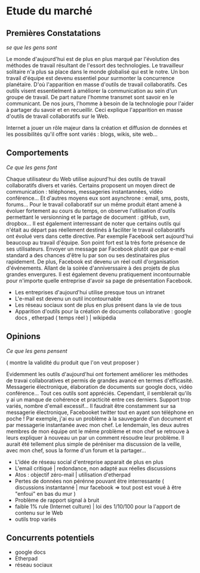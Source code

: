 # Etude du marché 


## Premières Constatations
*se que les gens sont*

Le monde d'aujourd'hui est de plus en plus marqué par l'évolution des méthodes de travail résultant de l'essort des technologies. Le travailleur solitaire n'a plus sa place dans le monde globalisé qui est le notre. Un bon travail d'équipe est devenu essentiel pour surmonter la concurrence planétaire. D'où l'apparition en masse d'outils  de travail collaboratifs. Ces outils visent essentielment à améliorer la communication au sein d'un groupe de travail. De part nature l'homme transmet sont savoir en le communicant. De nos jours, l'homme à besoin de la technologie pour l'aider à partager du savoir et en recueillir. Ceci explique l'apparition en masse d'outils de travail collaboratifs sur le Web.



Internet a jouer un rôle majeur dans la création et diffusion de données et les possibilités qu'il offre sont variés : blogs, wikis, site web...
## Comportements
*Ce que les gens font*

Chaque utilisateur du Web utilise aujourd'hui des outils de travail collaboratifs divers et variés. Certains proposent un moyen direct de communication : téléphones, messageries instantannées, vidéo conférence... Et d'autres moyens eux sont asynchrone : email, sms, posts, forums... 
Pour le travail collaboratif sur un même produit étant amené à évoluer fortement au cours du temps, on observe l'utilisation d'outils permettant le versionning et le partage de document : gitHub, svn, dropbox... 
Il est également interressant de noter que certains outils qui n'était au départ pas réellement destinés à faciliter le travail collaboratifs ont évolué vers dans cette directive. Par exemple Facebook sert aujourd'hui beaucoup au travail d'équipe. Son point fort est la très forte présence de ses utilisateurs. Envoyer un message par Facebook plutôt que par e-mail standard a des chances d'être lu par son ou ses destinataires plus rapidement. De plus, Facebook est devenu un réel outil d'organisation d'événements. Allant de la soirée d'anniverssaire à des projets de plus grandes envergures. Il est également devenu pratiquement incontournable pour n'importe quelle entreprise d'avoir sa page de présentation Facebook.


* Les entreprises d'aujourd'hui utilise presque tous un intranet
* L'e-mail est devenu un outil incontournable
* Les réseau sociaux sont de plus en plus présent dans la vie de tous
* Apparition d'outils pour la création de documents collaborative : google docs , etherpad ( temps réel ) | wikipédia 




## 	Opinions 
*Ce que les gens pensent*

( montre la validité du produit que l'on veut proposer )

Evidemment les outils d'aujourd'hui ont fortement améliorer les méthodes de travai collaboratives et permis de grandes avancé en termes d'efficasité. Messagerie électronique, élaboration de documents sur google docs, vidéo conférence... Tout ces outils sont appréciés. Cependant, il semblerait qu'ils y ai un manque de cohérence et practicité entre ces derniers. Support trop variés, nombre d'email excessif... Il faudrait être constamment sur sa messagerie électronique, Facebooket twitter tout en ayant son téléphone en poche ! Par exemple, j'ai eu un problème à la sauvegarde d'un document et par messagerie instantanée avec mon chef. Le lendemain, les deux autres membres de mon équipe ont le même problème et mon chef se retrouve à leurs expliquer à nouveau un par un comment résoudre leur problème. Il aurait été tellement plus simple de péréniser ma discussion de la veille, avec mon chef, sous la forme d'un forum et la partager...

* L'idée de réseau social d'entreprise apparait de plus en plus
* L'email critiqué | redondance, non adapté aux réelles discussions
* Atos : objectif zéro-mail | utilisation d'etherpad
* Pertes de données non pérénne pouvant être interressante ( discussions instantanné | mur facebook => tout post est voué à être "enfoui" en bas du mur )
* Problème de rapport signal à bruit
* faible 1% rule (Internet culture) | loi des 1/10/100 pour la l'apport de contenu sur le Web
* outils trop variés

## Concurrents potentiels 

* google docs
* Etherpad
* réseau sociaux





